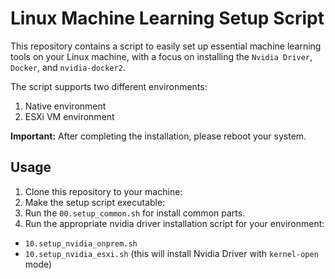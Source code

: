 # Linux Machine Learning Setup Script

This repository contains a script to easily set up essential machine learning tools on your Linux machine, with a focus on installing the `Nvidia Driver`, `Docker`, and `nvidia-docker2`.

The script supports two different environments:

1. Native environment
2. ESXi VM environment

**Important:** After completing the installation, please reboot your system.

## Usage
1. Clone this repository to your machine:
2. Make the setup script executable:
3. Run the `00.setup_common.sh` for install common parts.
4. Run the appropriate nvidia driver installation script for your environment:
- `10.setup_nvidia_onprem.sh`
- `10.setup_nvidia_esxi.sh` (this will install Nvidia Driver with `kernel-open` mode)